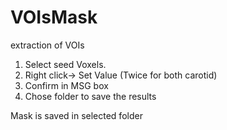 # VOIsMask
extraction of VOIs
1. Select seed Voxels. 
2. Right click-> Set Value (Twice for both carotid)
3. Confirm in MSG box
4. Chose folder to save the results

Mask is saved in selected folder
